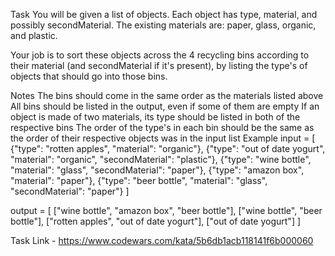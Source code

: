 Task
You will be given a list of objects. Each object has type, material, and possibly secondMaterial. The existing materials are: paper, glass, organic, and plastic.

Your job is to sort these objects across the 4 recycling bins according to their material (and secondMaterial if it's present), by listing the type's of objects that should go into those bins.

Notes
The bins should come in the same order as the materials listed above
All bins should be listed in the output, even if some of them are empty
If an object is made of two materials, its type should be listed in both of the respective bins
The order of the type's in each bin should be the same as the order of their respective objects was in the input list
Example
input = [
{"type": "rotten apples", "material": "organic"},
{"type": "out of date yogurt", "material": "organic", "secondMaterial": "plastic"},
{"type": "wine bottle", "material": "glass", "secondMaterial": "paper"},
{"type": "amazon box", "material": "paper"},
{"type": "beer bottle", "material": "glass", "secondMaterial": "paper"}
]

output = [
["wine bottle", "amazon box", "beer bottle"],
["wine bottle", "beer bottle"],
["rotten apples", "out of date yogurt"],
["out of date yogurt"]
]

Task Link - https://www.codewars.com/kata/5b6db1acb118141f6b000060